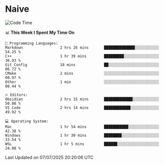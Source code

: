 # Naive
<!-- ## 日拱一卒，功不唐捐 -->
<!-- [![GitHub Streak](https://streak-stats.demolab.com/?user=XiaoXKKK)](https://git.io/streak-stats) -->
<!--START_SECTION:waka-->
![Code Time](http://img.shields.io/badge/Code%20Time-419%20hrs%2052%20mins-blue)

📊 **This Week I Spent My Time On** 

```text
💬 Programming Languages: 
Markdown                 2 hrs 26 mins       ██████████████░░░░░░░░░░░   54.25 % 
C++                      1 hr 39 mins        █████████░░░░░░░░░░░░░░░░   36.93 % 
Git Config               18 mins             ██░░░░░░░░░░░░░░░░░░░░░░░   06.72 % 
CMake                    2 mins              ░░░░░░░░░░░░░░░░░░░░░░░░░   00.97 % 
Other                    1 min               ░░░░░░░░░░░░░░░░░░░░░░░░░   00.44 % 

🔥 Editors: 
Obsidian                 2 hrs 15 mins       █████████████░░░░░░░░░░░░   50.08 % 
VS Code                  2 hrs 14 mins       ████████████░░░░░░░░░░░░░   49.92 % 

💻 Operating System: 
Mac                      1 hr 54 mins        ███████████░░░░░░░░░░░░░░   42.38 % 
Windows                  1 hr 30 mins        ████████░░░░░░░░░░░░░░░░░   33.54 % 
WSL                      1 hr 5 mins         ██████░░░░░░░░░░░░░░░░░░░   24.08 % 
```


 Last Updated on 07/07/2025 20:20:06 UTC
<!--END_SECTION:waka-->
